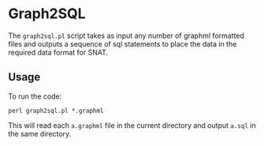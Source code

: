 # Graph2SQL

The `graph2sql.pl` script takes as input any number of graphml formatted files and outputs a sequence of sql statements to place the data in the required data format for SNAT.

## Usage

To run the code:

    perl graph2sql.pl *.graphml

This will read each `a.graphml` file in the current directory and output `a.sql` in the same directory.